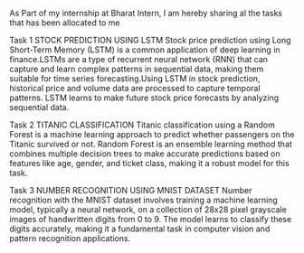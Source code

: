 As Part of my internship at Bharat Intern, I am hereby sharing al the tasks that has been allocated to me

Task 1
STOCK PREDICTION USING LSTM
Stock price prediction using Long Short-Term Memory (LSTM) is a common application of deep learning in finance.LSTMs are a type of recurrent neural network (RNN) that can capture and learn complex patterns in sequential data, making them suitable for time series forecasting.Using LSTM in stock prediction, historical price and volume data are processed to capture temporal patterns. LSTM learns to make future stock price forecasts by analyzing sequential data.

Task 2
TITANIC CLASSIFICATION
Titanic classification using a Random Forest is a machine learning approach to predict whether passengers on the Titanic survived or not. Random Forest is an ensemble learning method that combines multiple decision trees to make accurate predictions based on features like age, gender, and ticket class, making it a robust model for this task.

Task 3
NUMBER RECOGNITION USING MNIST DATASET
Number recognition with the MNIST dataset involves training a machine learning model, typically a neural network, on a collection of 28x28 pixel grayscale images of handwritten digits from 0 to 9. The model learns to classify these digits accurately, making it a fundamental task in computer vision and pattern recognition applications.

